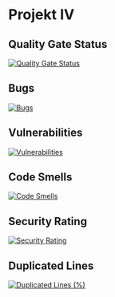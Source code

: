 # Projekt IV

## Quality Gate Status
[![Quality Gate Status](https://sonarcloud.io/api/project_badges/measure?project=bananky_projektowanie-obiektowe&metric=alert_status)](https://sonarcloud.io/summary/new_code?id=bananky_projektowanie-obiektowe)

## Bugs
[![Bugs](https://sonarcloud.io/api/project_badges/measure?project=bananky_projektowanie-obiektowe&metric=bugs)](https://sonarcloud.io/summary/new_code?id=bananky_projektowanie-obiektowe)

## Vulnerabilities
[![Vulnerabilities](https://sonarcloud.io/api/project_badges/measure?project=bananky_projektowanie-obiektowe&metric=vulnerabilities)](https://sonarcloud.io/summary/new_code?id=bananky_projektowanie-obiektowe)


## Code Smells
[![Code Smells](https://sonarcloud.io/api/project_badges/measure?project=bananky_projektowanie-obiektowe&metric=code_smells)](https://sonarcloud.io/summary/new_code?id=bananky_projektowanie-obiektowe)

## Security Rating
[![Security Rating](https://sonarcloud.io/api/project_badges/measure?project=bananky_projektowanie-obiektowe&metric=security_rating)](https://sonarcloud.io/summary/new_code?id=bananky_projektowanie-obiektowe)


## Duplicated Lines
[![Duplicated Lines (%)](https://sonarcloud.io/api/project_badges/measure?project=bananky_projektowanie-obiektowe&metric=duplicated_lines_density)](https://sonarcloud.io/summary/new_code?id=bananky_projektowanie-obiektowe)
